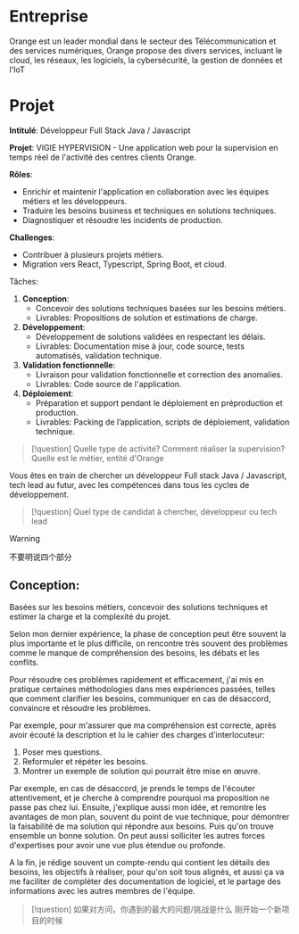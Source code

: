 
# Entreprise

Orange est un leader mondial dans le secteur des Télécommunication et des services numériques, Orange propose des divers services, incluant le cloud, les réseaux, les logiciels, la cybersécurité, la gestion de données et l'IoT

# Projet

**Intitulé**: Développeur Full Stack Java / Javascript

**Projet**: VIGIE HYPERVISION - Une application web pour la supervision en temps réel de l'activité des centres clients Orange. 

**Rôles**:

- Enrichir et maintenir l'application en collaboration avec les équipes métiers et les développeurs.
- Traduire les besoins business et techniques en solutions techniques.
- Diagnostiquer et résoudre les incidents de production.

**Challenges**:

- Contribuer à plusieurs projets métiers.
- Migration vers React, Typescript, Spring Boot, et cloud.

Tâches:

1. **Conception**:
    - Concevoir des solutions techniques basées sur les besoins métiers.
    - Livrables: Propositions de solution et estimations de charge.
2. **Développement**:
    - Développement de solutions validées en respectant les délais.
    - Livrables: Documentation mise à jour, code source, tests automatisés, validation technique.
3. **Validation fonctionnelle**:
    - Livraison pour validation fonctionnelle et correction des anomalies.
    - Livrables: Code source de l'application.
4. **Déploiement**:
    - Préparation et support pendant le déploiement en préproduction et production.
    - Livrables: Packing de l’application, scripts de déploiement, validation technique.

> [!question] 
> Quelle type de activité? Comment réaliser la supervision? 
> Quelle est le métier, entité d'Orange

Vous êtes en train de chercher un développeur Full stack Java / Javascript, tech lead au futur, avec les compétences dans tous les cycles de développement.

> [!question] 
> Quel type de candidat à chercher, développeur ou tech lead
> 

> [!warning] 
> 不要明说四个部分
>

## Conception:

Basées sur les besoins métiers, concevoir des solutions techniques et estimer la charge et la complexité du projet.

Selon mon dernier expérience, la phase de conception peut être souvent la plus importante et le plus difficile, on rencontre très souvent des problèmes comme le manque de compréhension des besoins, les débats et les conflits.

Pour résoudre ces problèmes rapidement et efficacement, j'ai mis en pratique certaines méthodologies dans mes expériences passées, telles que comment clarifier les besoins, communiquer en cas de désaccord, convaincre et résoudre les problèmes.

Par exemple, pour m'assurer que ma compréhension est correcte, après avoir écouté la description et lu le cahier des charges d'interlocuteur:

1. Poser mes questions.
2. Reformuler et répéter les besoins.
3. Montrer un exemple de solution qui pourrait être mise en œuvre.

Par exemple, en cas de désaccord, je prends le temps de l'écouter attentivement, et je cherche à comprendre pourquoi ma proposition ne passe pas chez lui. Ensuite, j'explique aussi mon idée, et remontre les avantages de mon plan, souvent du point de vue technique, pour démontrer la faisabilité de ma solution qui répondre aux besoins. Puis qu'on trouve ensemble un bonne solution. On peut aussi solliciter les autres forces d'expertises pour avoir une vue plus étendue ou profonde.

A la fin, je rédige souvent un compte-rendu qui contient les détails des besoins, les objectifs à réaliser, pour qu'on soit tous alignés, et aussi ça va me faciliter de compléter des documentation de logiciel, et le partage des informations avec les autres membres de l'équipe.

> [!question] 
> 如果对方问，你遇到的最大的问题/挑战是什么
> 刚开始一个新项目的时候





